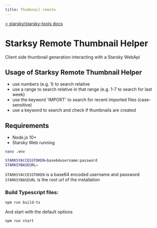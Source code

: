 ```yaml
---
title: Thumbnail remote
---
```


[< starsky/starsky-tools docs](../readme.md)

# Starksy Remote Thumbnail Helper

Client side thumbnail generation interacting with a Starsky WebApi

## Usage of Starksy Remote Thumbnail Helper

-   use numbers (e.g. 1) to search relative
-   use a range to search relative in that range (e.g. 1-7 to search for last week)
-   use the keyword 'IMPORT' to search for recent imported files (case-sensitive)
-   use a keyword to search and check if thumbnails are created

## Requirements

-   Node.js 10+
-   Starsky Web running

```sh
nano .env
```

```sh
STARKSYACCESSTOKEN=base64username:password
STARKSYBASEURL=
```

`STARKSYACCESSTOKEN` is a base64 encoded username and password
`STARKSYBASEURL` is the root url of the installation

### Build Typescript files:

```sh
npm run build-ts
```

And start with the default options

```sh
npm run start
```
